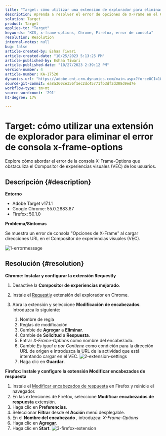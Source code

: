 ```yaml
---
title: "Target: cómo utilizar una extensión de explorador para eliminar el error de consola x-frame-options"
description: Aprenda a resolver el error de opciones de X-Frame en el Compositor de experiencias visuales (VEC), lo que garantiza una carga de URL sin problemas para una integración de contenido sin problemas.
solution: Target
product: Target
applies-to: "Target"
keywords: "KCS, x-frame-options, Chrome, Firefox, error de consola"
resolution: Resolution
internal-notes: null
bug: false
article-created-by: Eshaa Tiwari
article-created-date: "10/25/2023 5:13:25 PM"
article-published-by: Eshaa Tiwari
article-published-date: "10/27/2023 2:39:12 PM"
version-number: 4
article-number: KA-17520
dynamics-url: "https://adobe-ent.crm.dynamics.com/main.aspx?forceUCI=1&pagetype=entityrecord&etn=knowledgearticle&id=d11f76cc-5973-ee11-9ae7-6045bd0063aa"
source-git-commit: ea8a360ce356f1ec2dc45771fb3df2d308d9ed7e
workflow-type: tm+mt
source-wordcount: '291'
ht-degree: 17%

---
```


# Target: cómo utilizar una extensión de explorador para eliminar el error de consola x-frame-options


Explore cómo abordar el error de la consola X-Frame-Options que obstaculiza el Compositor de experiencias visuales (VEC) de los usuarios.

## Descripción {#description}


<b>Entorno</b>

- Adobe Target v17.1.1
- Google Chrome: 55.0.2883.87
- Firefox: 50.1.0


<b>Problema/Síntomas</b>

Se muestra un error de consola &quot;Opciones de X-Frame&quot; al cargar direcciones URL en el Compositor de experiencias visuales (VEC).

![1-errormessage](https://helpx.adobe.com/content/dam/help/en/target/kb/how-to-use-a-browser-extension-to-remove-x-frame-options-console/jcr%3acontent/main-pars/image/1-errormessage.jpg "1-errormessage")


## Resolución {#resolution}


<b>Chrome: Instalar y configurar la extensión Requestly</b>

1. Desactive la <b>Compositor de experiencias mejorado</b>.
2. Instale el [Requestly](https://chrome.google.com/webstore/detail/requestly/mdnleldcmiljblolnjhpnblkcekpdkpa?hl=en) extensión del explorador en Chrome.
3. Abra la extensión y seleccione <b>Modificación de encabezados</b>. Introduzca lo siguiente:

   1. Nombre de regla
   2. Reglas de modificación
   3. Cambie de <b>Agregar</b> a <b>Eliminar</b>.
   4. Cambie de <b>Solicitud</b> a <b>Respuesta</b>.
   5. Entrar *X-Frame-Options* como nombre del encabezado.
   6. Cambie *Es igual a por Contiene* como condición para la dirección URL de origen e introduzca la URL de la actividad que está intentando cargar en el VEC.
      ![2-extension-settings](https://helpx.adobe.com/content/dam/help/en/target/kb/how-to-use-a-browser-extension-to-remove-x-frame-options-console/jcr%3acontent/main-pars/procedure/proc_par/step_2/step_par/image/2-extension-settings.png "2-extension-settings")
   7. Haga clic en <b>Guardar</b>.


<b>Firefox: Instale y configure la extensión Modificar encabezados de respuesta</b>

1. Instale el [Modificar encabezados de respuesta](https://addons.mozilla.org/en-US/firefox/addon/modheader-firefox/) en Firefox y reinicie el navegador.
2. En las extensiones de Firefox, seleccione <b>Modificar encabezados de respuesta</b> extensión.
3. Haga clic en <b>Preferencias</b>.
4. Seleccionar <b>Filtrar</b> desde el <b>Acción</b> menú desplegable.
5. En el <b>Nombre del encabezado</b> , introduzca: *X-Frame-Options*
6. Haga clic en <b>Agregar</b>.
7. Haga clic en <b>Start</b>.
   ![3-firefox-extension](https://helpx.adobe.com/content/dam/help/en/target/kb/how-to-use-a-browser-extension-to-remove-x-frame-options-console/jcr%3acontent/main-pars/procedure_1532616470/proc_par/step_1817832849/step_par/image/3-firefox-extension.png "3-firefox-extension")

